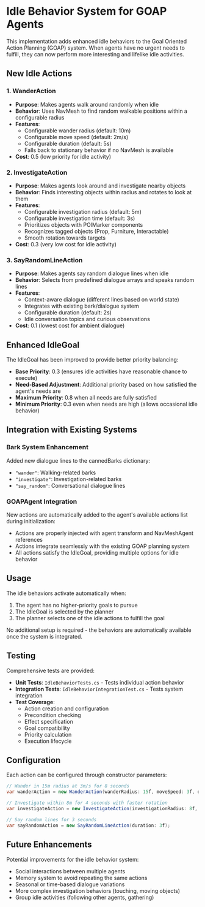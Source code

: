 # Idle Behavior System for GOAP Agents

This implementation adds enhanced idle behaviors to the Goal Oriented Action Planning (GOAP) system. When agents have no urgent needs to fulfill, they can now perform more interesting and lifelike idle activities.

## New Idle Actions

### 1. WanderAction
- **Purpose**: Makes agents walk around randomly when idle
- **Behavior**: Uses NavMesh to find random walkable positions within a configurable radius
- **Features**:
  - Configurable wander radius (default: 10m)
  - Configurable move speed (default: 2m/s)
  - Configurable duration (default: 5s)
  - Falls back to stationary behavior if no NavMesh is available
- **Cost**: 0.5 (low priority for idle activity)

### 2. InvestigateAction
- **Purpose**: Makes agents look around and investigate nearby objects
- **Behavior**: Finds interesting objects within radius and rotates to look at them
- **Features**:
  - Configurable investigation radius (default: 5m)
  - Configurable investigation time (default: 3s)
  - Prioritizes objects with POIMarker components
  - Recognizes tagged objects (Prop, Furniture, Interactable)
  - Smooth rotation towards targets
- **Cost**: 0.3 (very low cost for idle activity)

### 3. SayRandomLineAction
- **Purpose**: Makes agents say random dialogue lines when idle
- **Behavior**: Selects from predefined dialogue arrays and speaks random lines
- **Features**:
  - Context-aware dialogue (different lines based on world state)
  - Integrates with existing bark/dialogue system
  - Configurable duration (default: 2s)
  - Idle conversation topics and curious observations
- **Cost**: 0.1 (lowest cost for ambient dialogue)

## Enhanced IdleGoal

The IdleGoal has been improved to provide better priority balancing:

- **Base Priority**: 0.3 (ensures idle activities have reasonable chance to execute)
- **Need-Based Adjustment**: Additional priority based on how satisfied the agent's needs are
- **Maximum Priority**: 0.8 when all needs are fully satisfied
- **Minimum Priority**: 0.3 even when needs are high (allows occasional idle behavior)

## Integration with Existing Systems

### Bark System Enhancement
Added new dialogue lines to the cannedBarks dictionary:
- `"wander"`: Walking-related barks
- `"investigate"`: Investigation-related barks  
- `"say_random"`: Conversational dialogue lines

### GOAPAgent Integration
New actions are automatically added to the agent's available actions list during initialization:
- Actions are properly injected with agent transform and NavMeshAgent references
- Actions integrate seamlessly with the existing GOAP planning system
- All actions satisfy the IdleGoal, providing multiple options for idle behavior

## Usage

The idle behaviors activate automatically when:
1. The agent has no higher-priority goals to pursue
2. The IdleGoal is selected by the planner
3. The planner selects one of the idle actions to fulfill the goal

No additional setup is required - the behaviors are automatically available once the system is integrated.

## Testing

Comprehensive tests are provided:
- **Unit Tests**: `IdleBehaviorTests.cs` - Tests individual action behavior
- **Integration Tests**: `IdleBehaviorIntegrationTest.cs` - Tests system integration
- **Test Coverage**:
  - Action creation and configuration
  - Precondition checking
  - Effect specification
  - Goal compatibility
  - Priority calculation
  - Execution lifecycle

## Configuration

Each action can be configured through constructor parameters:

```csharp
// Wander in 15m radius at 3m/s for 8 seconds
var wanderAction = new WanderAction(wanderRadius: 15f, moveSpeed: 3f, duration: 8f);

// Investigate within 8m for 4 seconds with faster rotation
var investigateAction = new InvestigateAction(investigationRadius: 8f, investigationTime: 4f, rotationSpeed: 3f);

// Say random lines for 3 seconds
var sayRandomAction = new SayRandomLineAction(duration: 3f);
```

## Future Enhancements

Potential improvements for the idle behavior system:
- Social interactions between multiple agents
- Memory system to avoid repeating the same actions
- Seasonal or time-based dialogue variations
- More complex investigation behaviors (touching, moving objects)
- Group idle activities (following other agents, gathering)